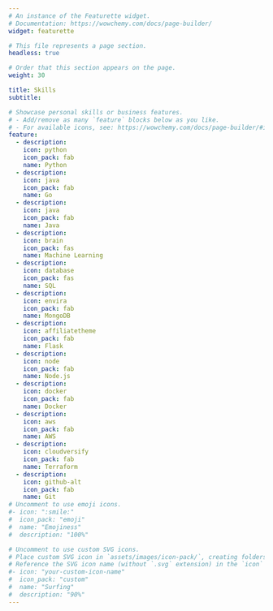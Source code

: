 ```yaml
---
# An instance of the Featurette widget.
# Documentation: https://wowchemy.com/docs/page-builder/
widget: featurette

# This file represents a page section.
headless: true

# Order that this section appears on the page.
weight: 30

title: Skills
subtitle:

# Showcase personal skills or business features.
# - Add/remove as many `feature` blocks below as you like.
# - For available icons, see: https://wowchemy.com/docs/page-builder/#icons
feature:
  - description:
    icon: python
    icon_pack: fab
    name: Python
  - description:
    icon: java
    icon_pack: fab
    name: Go
  - description:
    icon: java
    icon_pack: fab
    name: Java
  - description:
    icon: brain
    icon_pack: fas
    name: Machine Learning
  - description:
    icon: database
    icon_pack: fas
    name: SQL
  - description:
    icon: envira
    icon_pack: fab
    name: MongoDB
  - description:
    icon: affiliatetheme
    icon_pack: fab
    name: Flask
  - description:
    icon: node
    icon_pack: fab
    name: Node.js
  - description:
    icon: docker
    icon_pack: fab
    name: Docker
  - description:
    icon: aws
    icon_pack: fab
    name: AWS
  - description:
    icon: cloudversify
    icon_pack: fab
    name: Terraform
  - description:
    icon: github-alt
    icon_pack: fab
    name: Git
# Uncomment to use emoji icons.
#- icon: ":smile:"
#  icon_pack: "emoji"
#  name: "Emojiness"
#  description: "100%"

# Uncomment to use custom SVG icons.
# Place custom SVG icon in `assets/images/icon-pack/`, creating folders if necessary.
# Reference the SVG icon name (without `.svg` extension) in the `icon` field.
#- icon: "your-custom-icon-name"
#  icon_pack: "custom"
#  name: "Surfing"
#  description: "90%"
---
```

